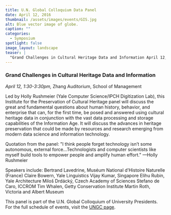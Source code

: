 ```yaml
---
title: U.N. Global Colloquium Data Panel
date: April 12, 2016
thumbnail: /assets/images/events/GIS.jpg
alt: Blue vector image of globe.
caption: ""
categories: 
  - Symposium
spotlight: false 
image_layout: landscape
teaser: |
  "Grand Challenges in Cultural Heritage Data and Information April 12, 1:30-3:30pm, Zhang Auditorium, School of Management Led by Holly Rushmeier (Yale Computer Science/IPCH Digitization Lab), this..."
---
```


### Grand Challenges in Cultural Heritage Data and Information
*April 12, 1:30-3:30pm,* Zhang Auditorium, School of Management
     
Led by Holly Rushmeier (Yale Computer Science/IPCH Digitization Lab), this Institute for the Preservation of Cultural Heritage panel will discuss the great and fundamental questions about human history, behavior, and enterprise that can, for the first time, be posed and answered using cultural heritage data in conjunction with the vast data processing and storage capabilities of the Information Age. It will discuss the advances in heritage preservation that could be made by resources and research emerging from modern data science and information technology.

Quotation from the panel: "I think people forget technology isn’t some autonomous, external force...Technologists and computer scientists like myself build tools to empower people and amplify human effort." —Holly Rushmeier

Speakers include:
Bertrand Lavedrine, Muséum National d’Histoire Naturelle (France)
Claire Bowern, Yale Linguistics
Vijay Kumar, Singapore
Elihu Rubin, Yale Architecture
Miloš Drdácký, Czech Academy of Sciences
Stefano de Caro, ICCROM
Tim Whalen, Getty Conservation Institute
Martin Roth, Victoria and Albert Museum
   
This panel is part of the U.N. Global Colloquium of University Presidents. For the full schedule of events, visit the [UNGC page](http://ungc.yale.edu/calendar).
